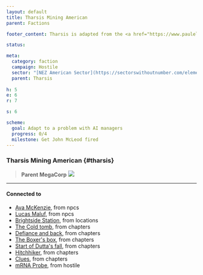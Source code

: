 ```yaml
---
layout: default
title: Tharsis Mining American
parent: Factions

footer_content: Tharsis is adapted from the <a href="https://www.paulelliottbooks.com/hostile.html">Hostile</a> setting books by Paul Elliott from Zozer Games, for private use only.

status:

meta:
  category: faction
  campaign: Hostile
  sector: "[NEZ American Sector](https://sectorswithoutnumber.com/elements/E9FKrPjS8tsRmoryYMpe/faction) "
  parent: Tharsis
 
h: 5
e: 6
r: 7

s: 6

scheme:
  goal: Adapt to a problem with AI managers
  progress: 0/4
  milestone: Get John McLeod fired
---
```

### Tharsis Mining American {#tharsis}

> **Parent MegaCorp**
> ![](https://i.imgur.com/L5HnfMF.png)

---
#### Connected to

<!-- QueryToSerialize: LIST without ID "["+ title + "](https://terra-campaigns.github.io/"+ regexreplace(file.path, ".md", "") + ")" + ", from " + regexreplace(file.folder, "hostile/", "") FROM ([[]]) OR outgoing([[]]) WHERE file.name != this.file.name AND file.name != "directory" AND file.name != "campaigns" SORT file.folder DESC -->
<!-- SerializedQuery: LIST without ID "["+ title + "](https://terra-campaigns.github.io/"+ regexreplace(file.path, ".md", "") + ")" + ", from " + regexreplace(file.folder, "hostile/", "") FROM ([[]]) OR outgoing([[]]) WHERE file.name != this.file.name AND file.name != "directory" AND file.name != "campaigns" SORT file.folder DESC -->
- [Ava McKenzie](https://terra-campaigns.github.io/hostile/npcs/AvamcKenzie), from npcs
- [Lucas Maluf](https://terra-campaigns.github.io/hostile/npcs/LucasMaluf), from npcs
- [Brightside Station](https://terra-campaigns.github.io/hostile/locations/BrightsideStation), from locations
- [The Cold tomb](https://terra-campaigns.github.io/hostile/chapters/chap002), from chapters
- [Defiance and back](https://terra-campaigns.github.io/hostile/chapters/chap003), from chapters
- [The Boxer's box](https://terra-campaigns.github.io/hostile/chapters/chap005), from chapters
- [Start of Dutta's fall](https://terra-campaigns.github.io/hostile/chapters/chap006), from chapters
- [Hitchhiker](https://terra-campaigns.github.io/hostile/chapters/chap008), from chapters
- [Clues](https://terra-campaigns.github.io/hostile/chapters/chap009), from chapters
- [mRNA Probe](https://terra-campaigns.github.io/hostile/mRNA), from hostile
<!-- SerializedQuery END -->
